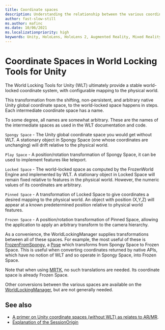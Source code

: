 ```yaml
---
title: Coordinate spaces
description: Understanding the relationship between the various coordinate spaces when using World Locking Tools.
author: fast-slow-still
ms.author: mafinc
ms.date: 10/06/2021
ms.localizationpriority: high
keywords: Unity, HoloLens, HoloLens 2, Augmented Reality, Mixed Reality, ARCore, ARKit, development, MRTK
---
```


# Coordinate Spaces in World Locking Tools for Unity

The World Locking Tools for Unity (WLT) ultimately provide a stable world-locked coordinate system, with configurable mapping to the physical world.

This transformation from the shifting, non-persistent, and arbitrary native Unity global coordinate space, to the world-locked space happens in steps. Each intermediate coordinate space has a name. 

To some degree, all names are somewhat arbitrary. These are the names of the intermediate spaces as used in the WLT documentation and code.

`Spongy Space` - The Unity global coordinate space you would get without WLT. A stationary object in Spongy Space (one whose coordinates are unchanging) will drift relative to the physical world.

`Play Space` - A position/rotation transformation of Spongy Space, it can be used to implement features like teleport.

`Locked Space` - The world-locked space as computed by the FrozenWorld Engine and implemented by WLT. A stationary object in Locked Space will remain fixed relative to features in the physical world. However, the numeric values of its coordinates are arbitrary.

`Pinned Space` - A transformation of Locked Space to give coordinates a desired mapping to the physical world. An object with position (X,Y,Z) will appear at a known predetermined position relative to physical world features.

`Frozen Space` - A position/rotation transformation of Pinned Space, allowing the application to apply an arbitrary transform to the camera hierarchy.

As a convenience, the WorldLockingManager supplies transformations between all of these spaces. For example, the most useful of these is [FrozenFromSpongy](xref:Microsoft.MixedReality.WorldLocking.Core.WorldLockingManager.FrozenFromSpongy), a [Pose](https://docs.unity3d.com/ScriptReference/Pose.html) which transforms from Spongy Space to Frozen Space. This is useful when converting coordinates returned by native APIs, which have no notion of WLT and so operate in Spongy Space, into Frozen Space. 

Note that when using [MRTK](https://microsoft.github.io/MixedRealityToolkit-Unity/README.html), no such translations are needed. Its coordinate space is already Frozen Space.

Other conversions between the various spaces are available on the [WorldLockingManager](xref:Microsoft.MixedReality.WorldLocking.Core.WorldLockingManager), but are not generally needed.

## See also

* [A primer on Unity coordinate spaces (without WLT) as relates to AR/MR](https://docs.microsoft.com/windows/mixed-reality/coordinate-systems).
* [Explanation of the SessionOrigin](SessionOrigin.md)
